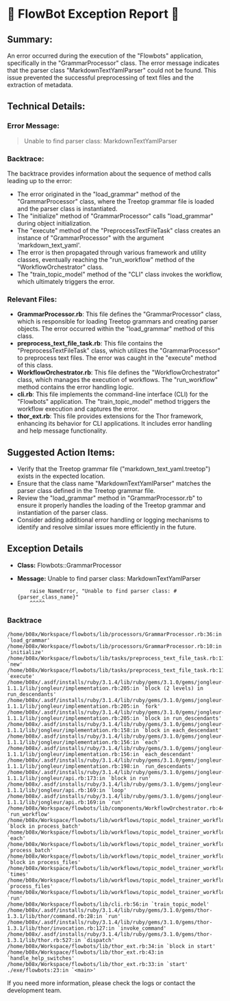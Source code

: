 # 🤖 FlowBot Exception Report 🤖


## Summary:

An error occurred during the execution of the "Flowbots" application, specifically in the "GrammarProcessor" class. The error message indicates that the parser class "MarkdownTextYamlParser" could not be found. This issue prevented the successful preprocessing of text files and the extraction of metadata.

## Technical Details:

### Error Message:

> Unable to find parser class: MarkdownTextYamlParser

### Backtrace:

The backtrace provides information about the sequence of method calls leading up to the error:

- The error originated in the "load_grammar" method of the "GrammarProcessor" class, where the Treetop grammar file is loaded and the parser class is instantiated.
- The "initialize" method of "GrammarProcessor" calls "load_grammar" during object initialization.
- The "execute" method of the "PreprocessTextFileTask" class creates an instance of "GrammarProcessor" with the argument 'markdown_text_yaml'.
- The error is then propagated through various framework and utility classes, eventually reaching the "run_workflow" method of the "WorkflowOrchestrator" class.
- The "train_topic_model" method of the "CLI" class invokes the workflow, which ultimately triggers the error.

### Relevant Files:

- **GrammarProcessor.rb**: This file defines the "GrammarProcessor" class, which is responsible for loading Treetop grammars and creating parser objects. The error occurred within the "load_grammar" method of this class.
- **preprocess_text_file_task.rb**: This file contains the "PreprocessTextFileTask" class, which utilizes the "GrammarProcessor" to preprocess text files. The error was caught in the "execute" method of this class.
- **WorkflowOrchestrator.rb**: This file defines the "WorkflowOrchestrator" class, which manages the execution of workflows. The "run_workflow" method contains the error handling logic.
- **cli.rb**: This file implements the command-line interface (CLI) for the "Flowbots" application. The "train_topic_model" method triggers the workflow execution and captures the error.
- **thor_ext.rb**: This file provides extensions for the Thor framework, enhancing its behavior for CLI applications. It includes error handling and help message functionality.

## Suggested Action Items:

- Verify that the Treetop grammar file ("markdown_text_yaml.treetop") exists in the expected location.
- Ensure that the class name "MarkdownTextYamlParser" matches the parser class defined in the Treetop grammar file.
- Review the "load_grammar" method in "GrammarProcessor.rb" to ensure it properly handles the loading of the Treetop grammar and instantiation of the parser class.
- Consider adding additional error handling or logging mechanisms to identify and resolve similar issues more efficiently in the future.


## Exception Details

- **Class:** Flowbots::GrammarProcessor
- **Message:** Unable to find parser class: MarkdownTextYamlParser

          raise NameError, "Unable to find parser class: #{parser_class_name}"
          ^^^^^

### Backtrace

```
/home/b08x/Workspace/flowbots/lib/processors/GrammarProcessor.rb:36:in `load_grammar'
/home/b08x/Workspace/flowbots/lib/processors/GrammarProcessor.rb:10:in `initialize'
/home/b08x/Workspace/flowbots/lib/tasks/preprocess_text_file_task.rb:11:in `new'
/home/b08x/Workspace/flowbots/lib/tasks/preprocess_text_file_task.rb:11:in `execute'
/home/b08x/.asdf/installs/ruby/3.1.4/lib/ruby/gems/3.1.0/gems/jongleur-1.1.1/lib/jongleur/implementation.rb:205:in `block (2 levels) in run_descendants'
/home/b08x/.asdf/installs/ruby/3.1.4/lib/ruby/gems/3.1.0/gems/jongleur-1.1.1/lib/jongleur/implementation.rb:205:in `fork'
/home/b08x/.asdf/installs/ruby/3.1.4/lib/ruby/gems/3.1.0/gems/jongleur-1.1.1/lib/jongleur/implementation.rb:205:in `block in run_descendants'
/home/b08x/.asdf/installs/ruby/3.1.4/lib/ruby/gems/3.1.0/gems/jongleur-1.1.1/lib/jongleur/implementation.rb:158:in `block in each_descendant'
/home/b08x/.asdf/installs/ruby/3.1.4/lib/ruby/gems/3.1.0/gems/jongleur-1.1.1/lib/jongleur/implementation.rb:156:in `each'
/home/b08x/.asdf/installs/ruby/3.1.4/lib/ruby/gems/3.1.0/gems/jongleur-1.1.1/lib/jongleur/implementation.rb:156:in `each_descendant'
/home/b08x/.asdf/installs/ruby/3.1.4/lib/ruby/gems/3.1.0/gems/jongleur-1.1.1/lib/jongleur/implementation.rb:198:in `run_descendants'
/home/b08x/.asdf/installs/ruby/3.1.4/lib/ruby/gems/3.1.0/gems/jongleur-1.1.1/lib/jongleur/api.rb:173:in `block in run'
/home/b08x/.asdf/installs/ruby/3.1.4/lib/ruby/gems/3.1.0/gems/jongleur-1.1.1/lib/jongleur/api.rb:169:in `loop'
/home/b08x/.asdf/installs/ruby/3.1.4/lib/ruby/gems/3.1.0/gems/jongleur-1.1.1/lib/jongleur/api.rb:169:in `run'
/home/b08x/Workspace/flowbots/lib/components/WorkflowOrchestrator.rb:44:in `run_workflow'
/home/b08x/Workspace/flowbots/lib/workflows/topic_model_trainer_workflowtest.rb:83:in `block in process_batch'
/home/b08x/Workspace/flowbots/lib/workflows/topic_model_trainer_workflowtest.rb:81:in `each'
/home/b08x/Workspace/flowbots/lib/workflows/topic_model_trainer_workflowtest.rb:81:in `process_batch'
/home/b08x/Workspace/flowbots/lib/workflows/topic_model_trainer_workflowtest.rb:74:in `block in process_files'
/home/b08x/Workspace/flowbots/lib/workflows/topic_model_trainer_workflowtest.rb:67:in `times'
/home/b08x/Workspace/flowbots/lib/workflows/topic_model_trainer_workflowtest.rb:67:in `process_files'
/home/b08x/Workspace/flowbots/lib/workflows/topic_model_trainer_workflowtest.rb:23:in `run'
/home/b08x/Workspace/flowbots/lib/cli.rb:56:in `train_topic_model'
/home/b08x/.asdf/installs/ruby/3.1.4/lib/ruby/gems/3.1.0/gems/thor-1.3.1/lib/thor/command.rb:28:in `run'
/home/b08x/.asdf/installs/ruby/3.1.4/lib/ruby/gems/3.1.0/gems/thor-1.3.1/lib/thor/invocation.rb:127:in `invoke_command'
/home/b08x/.asdf/installs/ruby/3.1.4/lib/ruby/gems/3.1.0/gems/thor-1.3.1/lib/thor.rb:527:in `dispatch'
/home/b08x/Workspace/flowbots/lib/thor_ext.rb:34:in `block in start'
/home/b08x/Workspace/flowbots/lib/thor_ext.rb:43:in `handle_help_switches'
/home/b08x/Workspace/flowbots/lib/thor_ext.rb:33:in `start'
./exe/flowbots:23:in `<main>'
```

If you need more information, please check the logs or contact the development team.
